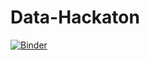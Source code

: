 # Data-Hackaton
[![Binder](https://mybinder.org/badge_logo.svg)](https://mybinder.org/v2/gh/Dominikj545/Data-Hackaton.git/HEAD?labpath=voila%2Frender%2Fpath%2Fto%2Fbinder.ipynb)
